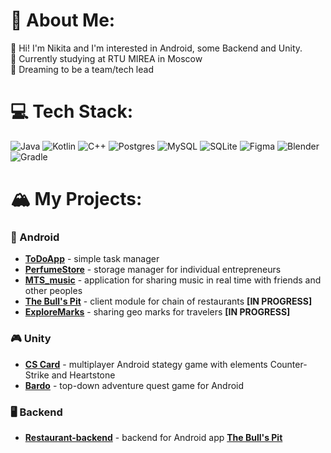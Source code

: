 # 💫 About Me:
👋 Hi! I'm Nikita and I'm interested in Android, some Backend and Unity. </br>
🏫 Currently studying at RTU MIREA in Moscow </br>
🎯 Dreaming to be a team/tech lead


# 💻 Tech Stack:
![Java](https://img.shields.io/badge/java-%23ED8B00.svg?style=for-the-badge&logo=openjdk&logoColor=white) ![Kotlin](https://img.shields.io/badge/kotlin-%237F52FF.svg?style=for-the-badge&logo=kotlin&logoColor=white) ![C++](https://img.shields.io/badge/c++-%2300599C.svg?style=for-the-badge&logo=c%2B%2B&logoColor=white) ![Postgres](https://img.shields.io/badge/postgres-%23316192.svg?style=for-the-badge&logo=postgresql&logoColor=white) ![MySQL](https://img.shields.io/badge/mysql-%2300000f.svg?style=for-the-badge&logo=mysql&logoColor=white) ![SQLite](https://img.shields.io/badge/sqlite-%2307405e.svg?style=for-the-badge&logo=sqlite&logoColor=white) ![Figma](https://img.shields.io/badge/figma-%23F24E1E.svg?style=for-the-badge&logo=figma&logoColor=white) ![Blender](https://img.shields.io/badge/blender-%23F5792A.svg?style=for-the-badge&logo=blender&logoColor=white) ![Gradle](https://img.shields.io/badge/Gradle-02303A.svg?style=for-the-badge&logo=Gradle&logoColor=white)

# 🏔️ My Projects:
### 📱 Android
- **[ToDoApp](https://github.com/Towich/ToDoApp)** - simple task manager
- **[PerfumeStore](https://github.com/Towich/PerfumeStore)** - storage manager for individual entrepreneurs
- **[MTS_music](https://github.com/Towich/MTS_music)** - application for sharing music in real time with friends and other peoples
- **[The Bull's Pit](https://github.com/arinstotle/FoodOrderApp)** - client module for chain of restaurants **[IN PROGRESS]**
- **[ExploreMarks](https://github.com/Towich/ExploreMarks)** - sharing geo marks for travelers **[IN PROGRESS]**

### 🎮 Unity
- **[CS Card](https://github.com/Towich/CS_Card)** - multiplayer Android stategy game with elements Counter-Strike and Heartstone 
- **[Bardo](https://github.com/Towich/Bardo)** - top-down adventure quest game for Android

### 🖥️ Backend
- **[Restaurant-backend](https://github.com/Towich/restaurant-backend)** - backend for Android app **[The Bull's Pit](https://github.com/arinstotle/FoodOrderApp)**


<!-- Proudly created with GPRM ( https://gprm.itsvg.in ) -->
